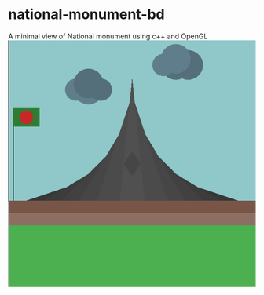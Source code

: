 # national-monument-bd
A minimal view of National monument using c++ and OpenGL
![alt text](https://github.com/Xci-pho/national-monument-bd/blob/master/Screenshot.PNG)
